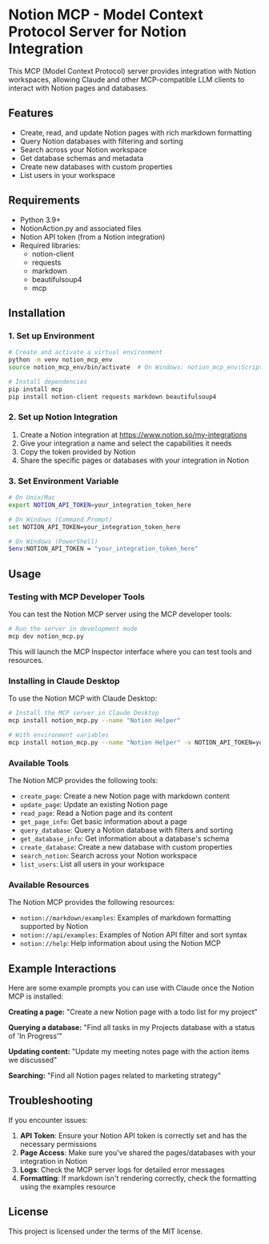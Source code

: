 # Notion MCP - Model Context Protocol Server for Notion Integration

This MCP (Model Context Protocol) server provides integration with Notion workspaces, allowing Claude and other MCP-compatible LLM clients to interact with Notion pages and databases.

## Features

- Create, read, and update Notion pages with rich markdown formatting
- Query Notion databases with filtering and sorting
- Search across your Notion workspace
- Get database schemas and metadata
- Create new databases with custom properties
- List users in your workspace

## Requirements

- Python 3.9+
- NotionAction.py and associated files
- Notion API token (from a Notion integration)
- Required libraries:
  - notion-client
  - requests
  - markdown
  - beautifulsoup4
  - mcp

## Installation

### 1. Set up Environment

```bash
# Create and activate a virtual environment
python -m venv notion_mcp_env
source notion_mcp_env/bin/activate  # On Windows: notion_mcp_env\Scripts\activate

# Install dependencies
pip install mcp
pip install notion-client requests markdown beautifulsoup4
```

### 2. Set up Notion Integration

1. Create a Notion integration at https://www.notion.so/my-integrations
2. Give your integration a name and select the capabilities it needs
3. Copy the token provided by Notion
4. Share the specific pages or databases with your integration in Notion

### 3. Set Environment Variable

```bash
# On Unix/Mac
export NOTION_API_TOKEN=your_integration_token_here

# On Windows (Command Prompt)
set NOTION_API_TOKEN=your_integration_token_here

# On Windows (PowerShell)
$env:NOTION_API_TOKEN = "your_integration_token_here"
```

## Usage

### Testing with MCP Developer Tools

You can test the Notion MCP server using the MCP developer tools:

```bash
# Run the server in development mode
mcp dev notion_mcp.py
```

This will launch the MCP Inspector interface where you can test tools and resources.

### Installing in Claude Desktop

To use the Notion MCP with Claude Desktop:

```bash
# Install the MCP server in Claude Desktop
mcp install notion_mcp.py --name "Notion Helper"

# With environment variables
mcp install notion_mcp.py --name "Notion Helper" -v NOTION_API_TOKEN=your_token_here
```

### Available Tools

The Notion MCP provides the following tools:

- `create_page`: Create a new Notion page with markdown content
- `update_page`: Update an existing Notion page
- `read_page`: Read a Notion page and its content
- `get_page_info`: Get basic information about a page
- `query_database`: Query a Notion database with filters and sorting
- `get_database_info`: Get information about a database's schema
- `create_database`: Create a new database with custom properties
- `search_notion`: Search across your Notion workspace
- `list_users`: List all users in your workspace

### Available Resources

The Notion MCP provides the following resources:

- `notion://markdown/examples`: Examples of markdown formatting supported by Notion
- `notion://api/examples`: Examples of Notion API filter and sort syntax
- `notion://help`: Help information about using the Notion MCP

## Example Interactions

Here are some example prompts you can use with Claude once the Notion MCP is installed:

**Creating a page:**
"Create a new Notion page with a todo list for my project"

**Querying a database:**
"Find all tasks in my Projects database with a status of 'In Progress'"

**Updating content:**
"Update my meeting notes page with the action items we discussed"

**Searching:**
"Find all Notion pages related to marketing strategy"

## Troubleshooting

If you encounter issues:

1. **API Token**: Ensure your Notion API token is correctly set and has the necessary permissions
2. **Page Access**: Make sure you've shared the pages/databases with your integration in Notion
3. **Logs**: Check the MCP server logs for detailed error messages
4. **Formatting**: If markdown isn't rendering correctly, check the formatting using the examples resource

## License

This project is licensed under the terms of the MIT license.